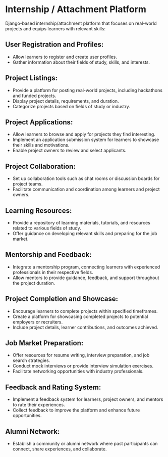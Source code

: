 # Internship / Attachment Platform

Django-based internship/attachment platform that focuses on real-world projects and equips learners with relevant skills:
## User Registration and Profiles:

- Allow learners to register and create user profiles.
- Gather information about their fields of study, skills, and interests.

## Project Listings:

- Provide a platform for posting real-world projects, including hackathons and funded projects.
- Display project details, requirements, and duration.
- Categorize projects based on fields of study or industry.

## Project Applications:

- Allow learners to browse and apply for projects they find interesting.
- Implement an application submission system for learners to showcase their skills and motivations.
- Enable project owners to review and select applicants.

## Project Collaboration:

- Set up collaboration tools such as chat rooms or discussion boards for project teams.
- Facilitate communication and coordination among learners and project owners.

## Learning Resources:

- Provide a repository of learning materials, tutorials, and resources related to various fields of study.
- Offer guidance on developing relevant skills and preparing for the job market.

## Mentorship and Feedback:

- Integrate a mentorship program, connecting learners with experienced professionals in their respective fields.
- Allow mentors to provide guidance, feedback, and support throughout the project duration.

## Project Completion and Showcase:

- Encourage learners to complete projects within specified timeframes.
- Create a platform for showcasing completed projects to potential employers or recruiters.
- Include project details, learner contributions, and outcomes achieved.

## Job Market Preparation:

- Offer resources for resume writing, interview preparation, and job search strategies.
- Conduct mock interviews or provide interview simulation exercises.
- Facilitate networking opportunities with industry professionals.

## Feedback and Rating System:

- Implement a feedback system for learners, project owners, and mentors to rate their experiences.
- Collect feedback to improve the platform and enhance future opportunities.

## Alumni Network:

- Establish a community or alumni network where past participants can connect, share experiences, and collaborate.
